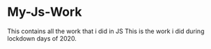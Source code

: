# My-Js-Work
This contains all the work that i did in JS
This is the work i did during lockdown days of 2020.
